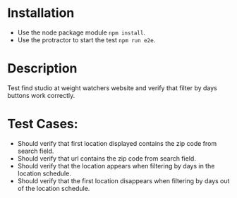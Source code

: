# Installation

* Use the node package module `npm install`.
* Use the protractor to start the test `npm run e2e`.

# Description

Test find studio at weight watchers website and verify that filter by days buttons work correctly. 

# Test Cases:

* Should verify that first location displayed contains the zip code from search field.
* Should verify that url contains the zip code from search field.
* Should verify that the location appears when filtering by days in the location schedule.
* Should verify that the first location disappears when filtering by days out of the location schedule.
